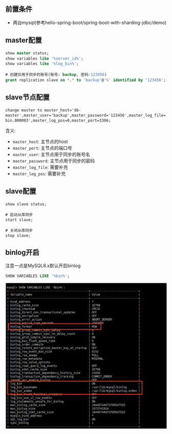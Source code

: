 ## 前置条件
- 两台mysql(参考hello-spring-boot/spring-boot-with-sharding-jdbc/demo)



## master配置

```sql
show master status;
show variables like '%server_id%';
show variables like '%log_bin%';

# 创建仅用于同步的账号(账号: backup, 密码:123456)
grant replication slave on *.* to 'backup'@'%' identified by '123456';
```



## slave节点配置

```
change master to master_host='db-master',master_user='backup',master_password='123456',master_log_file='mysql-bin.000003',master_log_pos=0,master_port=3306;
```

含义:
- `master_host`:     主节点的host
- `master_port`:     主节点的端口号
- `master_user`:     主节点用于同步的账号名
- `master_password`: 主节点用于同步的密码
- `master_log_file`: 需要补充
- `master_log_pos`:  需要补充



## slave配置

```
show slave status;

# 启动从库同步
start slave;

# 关闭从库同步
stop slave;
```



## binlog开启

注意一点是MySQL8.x默认开启binlog

```sql
SHOW VARIABLES LIKE '%bin%';
```

![image-20211019232359702](../../resource/images/image-20211019232359702.png)

